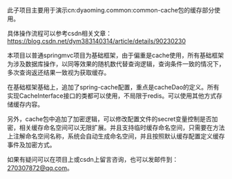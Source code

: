 此子项目主要用于演示cn:dyaoming.common:common-cache包的缓存部分使用。


具体操作流程可以参考csdn相关文章：https://blog.csdn.net/dym383140314/article/details/90230230


本项目以普通springmvc项目为基础框架，由于偏重是cache使用，所有基础框架为涉及数据库操作，以同等效果的随机数代替查询逻辑，查询条件一致的情况下，多次查询返还结果一致视为获取缓存。


在基础框架基础上，追加了spring-cache配置，重点是cacheDao的定义。所有实现CacheInterface接口的类都可以使用，不局限于redis。可以使用其他方式存储缓存内容。


另外，cache包中追加了加密逻辑，可以修改配置文件的secret变量控制是否加密，相关缓存命名空间可以无限扩展。并且支持临时缓存命名空间，只需要在方法上注解命名空间名称，系统会自动生成命名空间，并且按照默认缓存配置定义缓存事件及加密方式。


如果有疑问可以在项目上或csdn上留言咨询，也可以发邮件到：270307872@qq.com。
